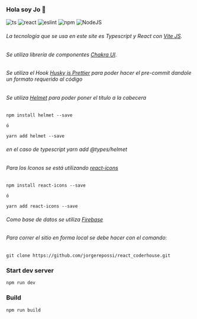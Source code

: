 ### Hola soy Jo 👨‍
![ts](https://badgen.net/badge/-/TypeScript?icon=typescript&label&labelColor=blue&color=555555)
![react](https://badgen.net/badge/-/React?icon=react&label&labelColor=blue&color=555555)
![eslint](https://shields-staging.herokuapp.com/badge/Eslint-v6.14.15-blueviolet)
![npm](https://shields-staging.herokuapp.com/badge/npm-v6.14.15-blue)
![NodeJS](https://shields-staging.herokuapp.com/badge/NodeJS-v14.17.6-brightgreen)

###### La tecnología que se usa en este site es Typescript y React con  [Vite JS](https://vitejs.dev/).
###### Se utiliza librería de componentes  [Chakra UI](https://chakra-ui.com/).
###### Se utiliza el Hook [Husky js ](https://typicode.github.io/husky/#/) [Prettier](https://prettier.io/) para poder hacer el pre-commit dandole un formato requerido al código
###### Se utiliza [Helmet](https://www.npmjs.com/package/react-helmet) para poder poner el título a la cabecera

````
npm install helmet --save

ó

yarn add helmet --save
````
###### en el caso de typescript _yarn add @types/helmet_
###### Para los Iconos se está utilizando  [react-icons](https://react-icons.github.io/react-icons/)

````
npm install react-icons --save

ó

yarn add react-icons --save
````

###### Como base de datos se utiliza [Firebase](https://firebase.google.com/)
###### Para correr el sitio en forma local se debe hacer con el comando:
```
git clone https://github.com/jorgerepossi/react_coderhouse.git
```
### Start dev server
```
npm run dev
```
### Build
```
npm run build
```